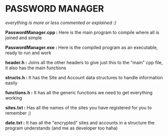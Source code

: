 # PASSWORD MANAGER
*everything is more or less commented or explained :)*

**PasswordManager.cpp :**
Here is the main program to compile where all is joined and simple

**PasswordManager.exe :**
Here is the compiled program as an executable, ready to run and work

**header.h :**
Joins all the other headers to give just this to the "main" cpp file, it also has the main functions

**structs.h :**
It has the Site and Account data structures to handle information easily

**functions.h :**
It has all the generic functions we need to get everything working

**sites.txt :**
Has all the names of the sites you have registered for you to remember ;)

**date.txt :**
It has all the "encrypted" sites and accounts in a structure the program understands (and me as developer too haha)
